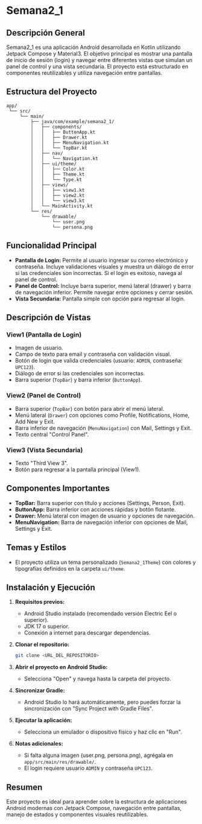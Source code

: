 # Semana2_1

## Descripción General

Semana2_1 es una aplicación Android desarrollada en Kotlin utilizando Jetpack Compose y Material3. El objetivo principal es mostrar una pantalla de inicio de sesión (login) y navegar entre diferentes vistas que simulan un panel de control y una vista secundaria. El proyecto está estructurado en componentes reutilizables y utiliza navegación entre pantallas.

## Estructura del Proyecto

```
app/
 └── src/
     └── main/
         ├── java/com/example/semana2_1/
         │   ├── components/
         │   │   ├── ButtonApp.kt
         │   │   ├── Drawer.kt
         │   │   ├── MenuNavigation.kt
         │   │   └── TopBar.kt
         │   ├── nav/
         │   │   └── Navigation.kt
         │   ├── ui/theme/
         │   │   ├── Color.kt
         │   │   ├── Theme.kt
         │   │   └── Type.kt
         │   ├── views/
         │   │   ├── view1.kt
         │   │   ├── view2.kt
         │   │   └── view3.kt
         │   └── MainActivity.kt
         └── res/
             └── drawable/
                 └── user.png
                 └── persona.png
```

## Funcionalidad Principal

- **Pantalla de Login:** Permite al usuario ingresar su correo electrónico y contraseña. Incluye validaciones visuales y muestra un diálogo de error si las credenciales son incorrectas. Si el login es exitoso, navega al panel de control.
- **Panel de Control:** Incluye barra superior, menú lateral (drawer) y barra de navegación inferior. Permite navegar entre opciones y cerrar sesión.
- **Vista Secundaria:** Pantalla simple con opción para regresar al login.

## Descripción de Vistas

### View1 (Pantalla de Login)
- Imagen de usuario.
- Campo de texto para email y contraseña con validación visual.
- Botón de login que valida credenciales (usuario: `ADMIN`, contraseña: `UPC123`).
- Diálogo de error si las credenciales son incorrectas.
- Barra superior (`TopBar`) y barra inferior (`ButtonApp`).

### View2 (Panel de Control)
- Barra superior (`TopBar`) con botón para abrir el menú lateral.
- Menú lateral (`Drawer`) con opciones como Profile, Notifications, Home, Add New y Exit.
- Barra inferior de navegación (`MenuNavigation`) con Mail, Settings y Exit.
- Texto central "Control Panel".

### View3 (Vista Secundaria)
- Texto "Third View 3".
- Botón para regresar a la pantalla principal (View1).

## Componentes Importantes
- **TopBar:** Barra superior con título y acciones (Settings, Person, Exit).
- **ButtonApp:** Barra inferior con acciones rápidas y botón flotante.
- **Drawer:** Menú lateral con imagen de usuario y opciones de navegación.
- **MenuNavigation:** Barra de navegación inferior con opciones de Mail, Settings y Exit.

## Temas y Estilos
- El proyecto utiliza un tema personalizado (`Semana2_1Theme`) con colores y tipografías definidos en la carpeta `ui/theme`.

## Instalación y Ejecución

1. **Requisitos previos:**
   - Android Studio instalado (recomendado versión Electric Eel o superior).
   - JDK 17 o superior.
   - Conexión a internet para descargar dependencias.

2. **Clonar el repositorio:**
   ```sh
   git clone <URL_DEL_REPOSITORIO>
   ```

3. **Abrir el proyecto en Android Studio:**
   - Selecciona "Open" y navega hasta la carpeta del proyecto.

4. **Sincronizar Gradle:**
   - Android Studio lo hará automáticamente, pero puedes forzar la sincronización con "Sync Project with Gradle Files".

5. **Ejecutar la aplicación:**
   - Selecciona un emulador o dispositivo físico y haz clic en "Run".

6. **Notas adicionales:**
   - Si falta alguna imagen (user.png, persona.png), agrégala en `app/src/main/res/drawable/`.
   - El login requiere usuario `ADMIN` y contraseña `UPC123`.

## Resumen

Este proyecto es ideal para aprender sobre la estructura de aplicaciones Android modernas con Jetpack Compose, navegación entre pantallas, manejo de estados y componentes visuales reutilizables.

